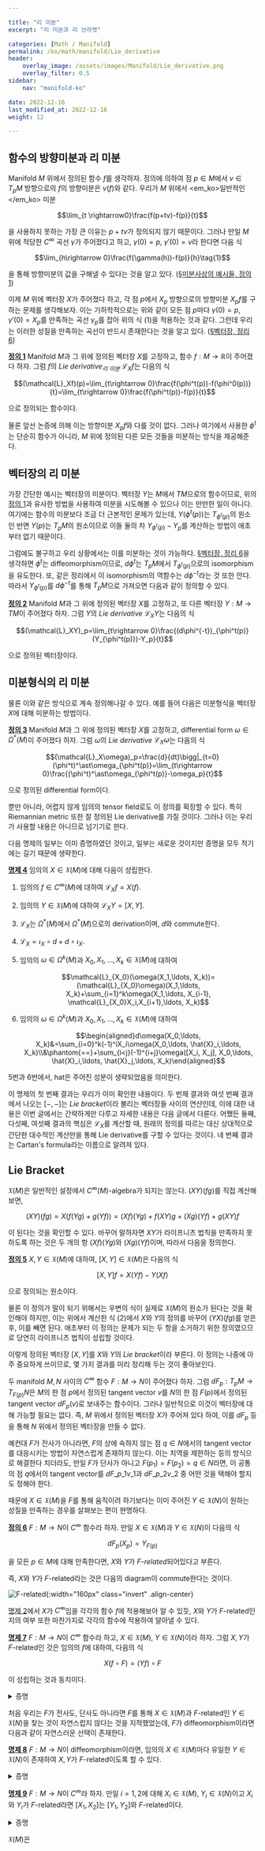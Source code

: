```yaml
---

title: "리 미분"
excerpt: "리 미분과 리 브라켓"

categories: [Math / Manifold]
permalink: /ko/math/manifold/Lie_derivative
header:
    overlay_image: /assets/images/Manifold/Lie_derivative.png
    overlay_filter: 0.5
sidebar: 
    nav: "manifold-ko"

date: 2022-12-16
last_modified_at: 2022-12-16
weight: 12

---
```


## 함수의 방향미분과 리 미분

Manifold $M$ 위에서 정의된 함수 $f$를 생각하자. 정의에 의하여 점 $p\in M$에서 $v\in T_pM$ 방향으로의 $f$의 방향미분은 $v(f)$와 같다. 우리가 $M$ 위에서 <em_ko>일반적인</em_ko> 미분

$$\lim_{t \rightarrow0}\frac{f(p+tv)-f(p)}{t}$$

을 사용하지 못하는 가장 큰 이유는 $p+tv$가 정의되지 않기 때문이다. 그러나 만일 $M$ 위에 적당한 $C^\infty$ 곡선 $\gamma$가 주어졌다고 하고, $\gamma(0)=p$, $\gamma'(0)=v$라 한다면 다음 식

$$\lim_{h\rightarrow 0}\frac{f(\gamma(h))-f(p)}{h}\tag{1}$$

을 통해 방향미분의 값을 구해낼 수 있다는 것을 알고 있다. ([§미분사상의 예시들, 정의 1](/ko/math/manifold/examples_of_differentials#df1)) 

이제 $M$ 위에 벡터장 $X$가 주어졌다 하고, 각 점 $p$에서 $X_p$ 방향으로의 방향미분 $X_pf$를 구하는 문제를 생각해보자. 이는 기하학적으로는 위와 같이 모든 점 $p$마다 $\gamma(0)=p$, $\gamma'(0)=X_p$를 만족하는 곡선 $\gamma_p$를 잡아 위의 식 (1)을 적용하는 것과 같다. 그런데 우리는 이러한 성질을 만족하는 곡선이 반드시 존재한다는 것을 알고 있다. ([§벡터장, 정리 6](/ko/math/manifold/vector_fields#thm6))

<div class="definition" markdown="1">
 
<ins id="df1">**정의 1**</ins> Manifold $M$과 그 위에 정의된 벡터장 $X$를 고정하고, 함수 $f:M\rightarrow\mathbb{R}$이 주어졌다 하자. 그럼 $f$의 *Lie derivative<sub>리 미분</sub>* $\mathcal{L}_Xf$는 다음의 식

$$(\mathcal{L}_Xf)(p)=\lim_{t\rightarrow 0}\frac{f(\phi^t(p))-f(\phi^0(p))}{t}=\lim_{t\rightarrow 0}\frac{f(\phi^t(p))-f(p)}{t}$$

으로 정의되는 함수이다.

</div> 

물론 앞선 논증에 의해 이는 방향미분 $X_pf$와 다를 것이 없다. 그러나 여기에서 사용한 $\phi^t$는 단순히 함수가 아니라, $M$ 위에 정의된 다른 모든 것들을 미분하는 방식을 제공해준다.

## 벡터장의 리 미분

가장 간단한 예시는 벡터장의 미분이다. 벡터장 $Y$는 $M$에서 $TM$으로의 함수이므로, 위의 [정의 1](#df1)과 유사한 방법을 사용하여 미분을 시도해볼 수 있으나 이는 만만한 일이 아니다. 여기에는 함수의 미분보다 조금 더 근본적인 문제가 있는데, $Y(\phi^t(p))$는 $T_{\phi^t(p)}$의 원소인 반면 $Y(p)$는 $T_pM$의 원소이므로 이들 둘의 차 $Y_{\phi^t(p)}-Y_p$를 계산하는 방법이 애초부터 없기 때문이다. 

그럼에도 불구하고 우리 상황에서는 이를 미분하는 것이 가능하다. [§벡터장, 정리 6](/ko/math/manifold/vector_fields#thm6)을 생각하면 $\phi^t$는 diffeomorphism이므로, $d\phi^t$는 $T_pM$에서 $T_{\phi^t(p)}$으로의 isomorphism을 유도한다. 또, 같은 정리에서 이 isomorphism의 역함수는 $d\phi^{-t}$라는 것 또한 안다. 따라서 $Y_{\phi^t(p)}$를 $d\phi^{-t}$를 통해 $T_pM$으로 가져오면 다음과 같이 정의할 수 있다.

<div class="definition" markdown="1">

<ins id="df2">**정의 2**</ins> Manifold $M$과 그 위에 정의된 벡터장 $X$를 고정하고, 또 다른 벡터장 $Y:M\rightarrow TM$이 주어졌다 하자. 그럼 $Y$의 *Lie derivative* $\mathcal{L}_XY$는 다음의 식

$$(\mathcal{L}_XY)_p=\lim_{t\rightarrow 0}\frac{(d\phi^{-t})_{\phi^t(p)}(Y_{\phi^t(p)})-Y_p}{t}$$

으로 정의된 벡터장이다.

</div>

## 미분형식의 리 미분

물론 이와 같은 방식으로 계속 정의해나갈 수 있다. 예를 들어 다음은 미분형식을 벡터장 $X$에 대해 미분하는 방법이다.

<div class="definition" markdown="1">

<ins id="df3">**정의 3**</ins> Manifold $M$과 그 위에 정의된 벡터장 $X$를 고정하고, differential form $\omega\in\Omega^\ast(M)$이 주어졌다 하자. 그럼 $\omega$의 *Lie derivative* $\mathcal{L}_X\omega$는 다음의 식

$$(\mathcal{L}_X\omega)_p=\frac{d}{dt}\bigg|_{t=0}(\phi^t)^\ast\omega_{\phi^t(p)}=\lim_{t\rightarrow 0}\frac{(\phi^t)^\ast\omega_{\phi^t(p)}-\omega_p}{t}$$

으로 정의된 differential form이다.

</div>

뿐만 아니라, 어렵지 않게 임의의 tensor field로도 이 정의를 확장할 수 있다. 특히 Riemannian metric 또한 잘 정의된 Lie derivative를 가질 것이다. 그러나 이는 우리가 사용할 내용은 아니므로 넘기기로 한다.

다음 명제의 일부는 이미 증명하였던 것이고, 일부는 새로운 것이지만 증명을 모두 적기에는 길기 때문에 생략한다.

<div class="proposition" markdown="1">

<ins id="pp4">**명제 4**</ins> 임의의 $X\in\mathfrak{X}(M)$에 대해 다음이 성립한다.

1. 임의의 $f\in C^\infty(M)$에 대하여 $\mathcal{L}_Xf=X(f)$.
2. 임의의 $Y\in \mathfrak{X}(M)$에 대하여 $\mathcal{L}_XY=[X,Y]$.
3. $\mathcal{L}_X$는 $\Omega^\ast(M)$에서 $\Omega^\ast(M)$으로의 derivation이며, $d$와 commute한다.
4. $\mathcal{L}_X=\iota_X\circ d+d\circ\iota_X$.
5. 임의의 $\omega\in\Omega^k(M)$과 $X_0, X_1,\ldots, X_k\in\mathfrak{X}(M)$에 대하여
    
    $$\mathcal{L}_{X_0}(\omega(X_1,\ldots, X_k))=(\mathcal{L}_{X_0}\omega)(X_1,\ldots, X_k)+\sum_{i=1}^k\omega(X_1,\ldots, X_{i-1}, \mathcal{L}_{X_0}X_i,X_{i+1},\ldots, X_k)$$

6. 임의의 $\omega\in\Omega^k(M)$과 $X_0, X_1,\ldots, X_k\in\mathfrak{X}(M)$에 대하여

    $$\begin{aligned}d\omega(X_0,\ldots, X_k)&=\sum_{i=0}^k(-1)^iX_i\omega(X_0,\ldots, \hat{X}_i,\ldots, X_k)\\&\phantom{==}+\sum_{i<j}(-1)^{i+j}\omega([X_i, X_j], X_0,\ldots, \hat{X}_i,\ldots, \hat{X}_j,\ldots, X_k)\end{aligned}$$

5번과 6번에서, hat은 주어진 성분이 생략되었음을 의미한다.

</div>

이 명제의 첫 번째 결과는 우리가 이미 확인한 내용이다. 두 번재 결과와 여섯 번째 결과에서 나오는 $[-,-]$는 *Lie bracket*이라 불리는 벡터장들 사이의 연산인데, 이에 대한 내용은 이번 글에서는 간략하게만 다루고 자세한 내용은 다음 글에서 다룬다. 어쨌든 둘째, 다섯째, 여섯째 결과의 핵심은 $\mathcal{L}_X$를 계산할 때, 원래의 정의를 따르는 대신 상대적으로 간단한 대수적인 계산만을 통해 Lie derivative를 구할 수 있다는 것이다. 네 번째 결과는 Cartan's formula라는 이름으로 알려져 있다.

## Lie Bracket

$\mathfrak{X}(M)$은 일반적인 설정에서 $C^\infty(M)$-algebra가 되지는 않는다. $(XY)(fg)$를 직접 계산해보면,

$$(XY)(fg)=X(f(Yg)+g(Yf))=(Xf)(Yg)+f(XY)g+(Xg)(Yf)+g(XY)f\tag{2}$$

이 된다는 것을 확인할 수 있다. 바꾸어 말하자면 $XY$가 라이프니츠 법칙을 만족하지 못하도록 하는 것은 두 개의 항 $(Xf)(Yg)$와 $(Xg)(Yf)$이며, 따라서 다음을 정의한다.

<div class="definition" markdown="1">

<ins id="df5">**정의 5**</ins> $X,Y\in\mathfrak{X}(M)$에 대하여, $[X,Y]\in\mathfrak{X}(M)$은 다음의 식

$$[X,Y]f=X(Yf)-Y(Xf)$$

으로 정의되는 원소이다.

</div>

물론 이 정의가 말이 되기 위해서는 우변의 식이 실제로 $\mathfrak{X}(M)$의 원소가 된다는 것을 확인해야 하지만, 이는 위에서 계산한 식 (2)에서 $X$와 $Y$의 정의를 바꾸어 $(YX)(fg)$를 얻은 후, 이를 빼면 된다. 애초부터 이 정의는 문제가 되는 두 항을 소거하기 위한 정의였으므로 당연히 라이프니츠 법칙이 성립할 것이다.

이렇게 정의된 벡터장 $[X,Y]$를 $X$와 $Y$의 *Lie bracket*이라 부른다. 이 정의는 나중에 아주 중요하게 쓰이므로, 몇 가지 결과를 미리 정리해 두는 것이 좋아보인다.

두 manifold $M,N$ 사이의 $C^\infty$ 함수 $F:M\rightarrow N$이 주어졌다 하자. 그럼 $dF_p:T_pM\rightarrow T_{F(p)}N$은 $M$의 한 점 $p$에서 정의된 tangent vector $v$를 $N$의 한 점 $F(p)$에서 정의된 tangent vector $dF_p(v)$로 보내주는 함수이다. 그러나 일반적으로 이것이 벡터장에 대해 가능할 필요는 없다. 즉, $M$ 위에서 정의된 벡터장 $X$가 주어져 있다 하여, 이를 $dF_p$ 등을 통해 $N$ 위에서 정의된 벡터장을 만들 수 없다. 

예컨대 $F$가 전사가 아니라면, $F$의 상에 속하지 않는 점 $q\in N$에서의 tangent vector를 대응시키는 방법이 자연스럽게 존재하지 않는다. 이는 치역을 제한하는 등의 방식으로 해결한다 치더라도, 만일 $F$가 단사가 아니고 $F(p_1)=F(p_2)=q\in N$라면, 이 공통의 점 $q$에서의 tangent vector를 $dF\_{p\_1} v\_1$과 $dF\_{p\_2} v\_2$ 중 어떤 것을 택해야 할지도 정해야 한다.

때문에 $X\in\mathfrak{X}(M)$을 $F$를 통해 움직이려 하기보다는 이미 주어진 $Y\in\mathfrak{X}(N)$이 원하는 성질을 만족하는 경우를 살펴보는 편이 현명하다.

<div class="definition" markdown="1">

<ins id="df6">**정의 6**</ins> $F:M\rightarrow N$이 $C^\infty$ 함수라 하자. 만일 $X\in\mathfrak{X}(M)$과 $Y\in\mathfrak{X}(N)$이 다음의 식

$$dF_p(X_p)=Y_{F(p)}$$

을 모든 $p\in M$에 대해 만족한다면, $X$와 $Y$가 *$F$-related*되어있다고 부른다.

</div>

즉, $X$와 $Y$가 $F$-related라는 것은 다음의 diagram이 commute한다는 것이다.

![F-related](/assets/images/Manifold/Lie_derivative-1.png){:width="160px" class="invert" .align-center}

[명제 2](#pp2)에서 $X$가 $C^\infty$임을 각각의 함수 $f$에 적용해보아 알 수 있듯, $X$와 $Y$가 $F$-related인지의 여부 또한 마찬가지로 각각의 함수에 적용하여 알아낼 수 있다.

<div class="proposition" markdown="1">

<ins id="pp7">**명제 7**</ins> $F:M\rightarrow N$이 $C^\infty$ 함수라 하고, $X\in\mathfrak{X}(M)$, $Y\in\mathfrak{X}(N)$이라 하자. 그럼 $X,Y$가 $F$-related인 것은 임의의 $f$에 대하여, 다음의 식

$$X(f\circ F)=(Yf)\circ F$$

이 성립하는 것과 동치이다. 

</div>
<details class="proof" markdown="1">
<summary>증명</summary>

임의의 점 $p\in M$에 대하여,

$$X(f\circ F)(p)=X_p(f\circ F)=dF_p(X_p)f$$

그리고

$$((Yf)\circ F)(p)=(Yf)(F(p))=Y_{F(p)}f$$

이다. 따라서 주어진 두 조건이 동치이다.

</details>

처음 우리는 $F$가 전사도, 단사도 아니라면 $F$를 통해 $X\in\mathfrak{X}(M)$과 $F$-related인 $Y\in\mathfrak{X}(N)$을 찾는 것이 자연스럽지 않다는 것을 지적했었는데, $F$가 diffeomorphism이라면 다음과 같이 자연스러운 선택이 존재한다.

<div class="proposition" markdown="1">

<ins id="pp8">**명제 8**</ins> $F:M\rightarrow N$이 diffeomorphism이라면, 임의의 $X\in\mathfrak{X}(M)$마다 유일한 $Y\in\mathfrak{X}(N)$이 존재하여 $X,Y$가 $F$-related이도록 할 수 있다.

</div>
<details class="proof" markdown="1">
<summary>증명</summary>

각각의 $q\in N$마다 유일한 $p\in M$이 존재하여 $F(p)=q$이다. 따라서 각각의 점 $q\in N$마다, $Y$를 다음의 식

$$Y_q=dF_p(X_p)\qquad (F(p)=q)$$

으로 정의해주면 된다. $Y$가 $X$에 $F$-related이기 위해서는 위의 식이 반드시 성립해야 하므로, 이러한 $Y$가 유일하다는 것은 자명하다. 또, $Y:N\rightarrow TN$은 이제 다음 $C^\infty$ 함수들의 합성

$$N\overset{F^{-1}}{\longrightarrow}M\overset{X}{\longrightarrow}TM\overset{dF}{\longrightarrow}TN$$

이므로 $Y$는 $C^\infty$이다. 

</details>

<div class="proposition" markdown="1">

<ins id="pp9">**명제 9**</ins> $F:M\rightarrow N$이 $C^\infty$라 하자. 만일 $i=1,2$에 대해 $X_i\in\mathfrak{X}(M)$, $Y_i\in\mathfrak{X}(N)$이고 $X_i$와 $Y_i$가 $F$-related라면 $[X_1,X_2]$는 $[Y_1,Y_2]$와 $F$-related이다.

</div>
<details class="proof" markdown="1">
<summary>증명</summary>

다음의 식

$$dF_p([X_1,X_2]_p)=[Y_1,Y_2]_{F(p)}$$

이 모든 $p$에 대해 성립함을 보여야 한다. 이제 $F(p)$ 근방에서 정의된 임의의 함수 $f$에 대하여,

$$\begin{aligned}dF_p([X_1,X_2]_p)f&=[X_1,X_2]_p(f\circ F)\\
&=(X_1)_p(X_2(f\circ F))-(X_2)_p(X_1(f\circ F))\\
&=(X_1)_p((Y_2f)\circ F)-(X_2)_p((Y_1f)\circ F)\\
&=dF_p(X_1)_p(Y_2f)-dF_p(X_2)_p(Y_1f)\\
&=(Y_1)_{F(p)}(Y_2f)-(Y_2)_{F(p)}(Y_1f)\\
&=[Y_1,Y_2]_{F(p)}f\end{aligned}$$

이므로 원하는 결론을 얻는다.

</details>

$\mathfrak{X}(M)$은 